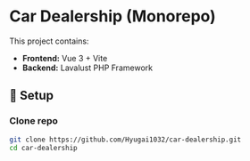 # Car Dealership (Monorepo)
This project contains:
- **Frontend:** Vue 3 + Vite
- **Backend:** Lavalust PHP Framework

## 🚀 Setup
### Clone repo
```bash
git clone https://github.com/Hyugai1032/car-dealership.git
cd car-dealership
